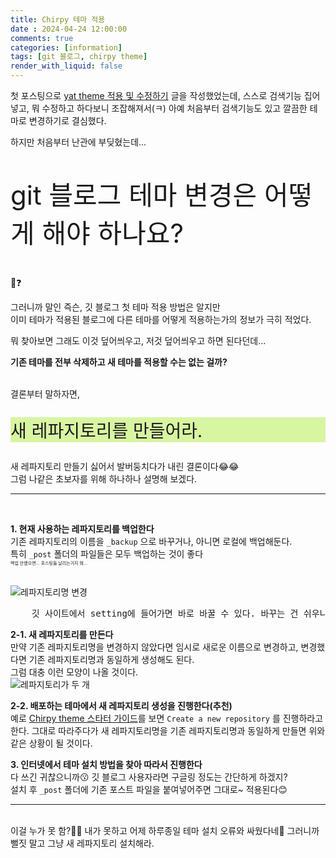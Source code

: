 ```yaml
---
title: Chirpy 테마 적용
date : 2024-04-24 12:00:00
comments: true
categories: [information]
tags: [git 블로그, chirpy theme]
render_with_liquid: false
---
```


첫 포스팅으로 [yat theme 적용 및 수정하기](https://jsh0924.github.io/posts/blog-start/) 글을 작성했었는데, 스스로 검색기능 집어넣고, 뭐 수정하고 하다보니 조잡해져서(ㅋ) 아예 처음부터 검색기능도 있고 깔끔한 테마로 변경하기로 결심했다.  
  
하지만 처음부터 난관에 부딪혔는데...  
  
<p style="font-size: 300%;">git 블로그 테마 변경은 어떻게 해야 하나요?</p>
  
🙂❓  
  
그러니까 말인 즉슨, 깃 블로그 첫 테마 적용 방법은 알지만  
이미 테마가 적용된 블로그에 다른 테마를 어떻게 적용하는가의 정보가 극히 적었다.  
  
뭐 찾아보면 그래도 이것 덮어씌우고, 저것 덮어씌우고 하면 된다던데...  
  
__기존 테마를 전부 삭제하고 새 테마를 적용할 수는 없는 걸까?__  
  
<br>
결론부터 말하자면,
<p style="font-size: 200%; background: #d8f5a2;">새 레파지토리를 만들어라.</p>  
  
새 레파지토리 만들기 싫어서 발버둥치다가 내린 결론이다😂😂  
그럼 나같은 초보자를 위해 하나하나 설명해 보겠다.  
  
- - -
<br>

__1\. 현재 사용하는 레파지토리를 백업한다__  
기존 레파지토리의 이름을 `_backup` 으로 바꾸거나, 아니면 로컬에 백업해둔다.  
특히 `_post` 폴더의 파일들은 모두 백업하는 것이 좋다  
<span style="font-size: 50%;">백업 안했으면... 포스팅들 날리는거지 뭐...</span>  
<br>

![레파지토리명 변경](https://jsh0924.github.io/assets/images/posts/post_240424_1.png)  
<pre>
	깃 사이트에서 setting에 들어가면 바로 바꿀 수 있다. 바꾸는 건 쉬우니까 걱정 말고 바꾸자.
</pre>
  
__2-1\. 새 레파지토리를 만든다__  
만약 기존 레파지토리명을 변경하지 않았다면 임시로 새로운 이름으로 변경하고, 변경했다면 기존 레파지토리명과 동일하게 생성해도 된다.  
그럼 대충 이런 모양이 나올 것이다.  
![레파지토리가 두 개](https://jsh0924.github.io/assets/images/posts/post_240424_2.png)  
  
__2-2\. 배포하는 테마에서 새 레파지토리 생성을 진행한다(추천)__  
예로 [Chirpy theme 스타터 가이드](https://chirpy.cotes.page/posts/getting-started/#option-1-using-the-chirpy-starter)를 보면 `Create a new repository` 를 진행하라고 한다. 그대로 따라주다가 새 레파지토리명을 기존 레파지토리명과 동일하게 만들면 위와 같은 상황이 될 것이다.  
  
__3\. 인터넷에서 테마 설치 방법을 찾아 따라서 진행한다__  
다 쓰긴 귀찮으니까😗 깃 블로그 사용자라면 구글링 정도는 간단하게 하겠지?  
설치 후 `_post` 폴더에 기존 포스트 파일을 붙여넣어주면 그대로~ 적용된다😊  
  
- - -
<br>
이걸 누가 못 함?🤷‍♀️  
내가 못하고 어제 하루종일 테마 설치 오류와 싸웠다네🥶  
그러니까 뻘짓 말고 그냥 새 레파지토리 설치해라.  
  


